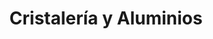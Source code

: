 ---
title: "Cristalería y Aluminios"
url: /torrox-costa/cristaleria-y-aluminios/
shop: Raumausstattung
---